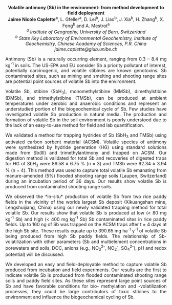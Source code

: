 <center><strong>Volatile antimony (Sb) in the environment: from method development to
field deployment </strong>

<center><strong>Jaime Nicole Caplette<sup>a</sup></strong>, L. Gfeller<sup>a</sup>, D. Lei<sup>b</sup>, J. Liao<sup>b</sup>, J.
Xia<sup>b</sup>, H. Zhang<sup>b</sup>, X. Feng<sup>b</sup> and A. Mestrot<sup>a</sup>

<center><i><sup>a</sup> Institute of Geography, University of Bern, Switzerland</i>

<center><i><sup>b</sup> State Key Laboratory of Environmental Geochemistry, Institute of
Geochemistry, Chinese Academy of Sciences, P.R. China</i>

<center><i>jaime.caplette@giub.unibe.ch</i>

<p style=text-align:justify>Antimony (Sb) is a naturally occurring element, ranging from 0.3 – 8.4
mg kg<sup>-1</sup> in soils. The US-EPA and EU consider Sb a priority pollutant
of interest, potentially carcinogenic, and volatile stibines are known
genotoxins. Sb contaminated sites, such as mining and smelting and
shooting range sites are potential point sources of volatile Sb into the
environment.

<p style=text-align:justify>Volatile Sb, stibine (SbH<sub>3</sub>), monomethylstibine (MMSb), dimethylstibine
(DMSb), and trimethylstibine (TMSb), can be produced at ambient
temperatures under aerobic and anaerobic conditions and represent an
understudied portion of the biogeochemical cycle of Sb. Few studies have
investigated volatile Sb production in natural media. The production and
formation of volatile Sb in the soil environment is poorly understood
due to the lack of an easy-to-use method for field and lab
quantification.
<p style=text-align:justify>We validated a method for trapping hydrides of Sb (SbH<sub>3</sub> and TMSb)
using activated carbon sorbent material (ACSM). Volatile species of
antimony were synthesized by hydride generation (HG) using standard
solutions made from Sb(III) and trimethylantimony and trapped on ACSM.
Our digestion method is validated for total Sb and recoveries of
digested traps for HG of SbH<sub>3</sub> were 89.58 ± 6.75 % (n = 3) and TMSb
were 92.34 ± 3.94 % (n = 4). This method was used to capture total
volatile Sb emanating from manure-amended (5%) flooded shooting range
soils (Laupen, Switzerland) during an incubation period of 36 days. Our
results show volatile Sb is produced from contaminated shooting range
soils.


<p style=text-align:justify>We observed the *in-situ* production of volatile Sb from two rice paddy
fields in the vicinity of the worlds largest Sb deposit (Xikuangshan
mine, Lengshuijiang, China) using our newly validated trapping method
for total volatile Sb. Our results show that volatile Sb is produced at
low (&lt; 80 mg kg<sup>-1</sup> Sb) and high (&lt; 400 mg kg<sup>-1</sup> Sb) Sb
contaminated sites in rice paddy fields. Up to 160 ng of Sb was trapped
on the ACSM traps after t = 4 days at the high Sb site. These results
equate up to 390.65 mg ha<sup>-1</sup> y<sup>-1</sup> of volatile Sb being produced from
high Sb paddy fields. The relationship of Sb- volatilization with other
parameters (Sb and multielement concentrations in porewaters and soils,
DOC, anions (e.g., NO<sub>3</sub><sup>2-</sup>, NO<sub>2</sub><sup>-</sup>, SO<sub>4</sub><sup>2-</sup>), pH and redox
potential) will be discussed.

<p style=text-align:justify>We developed an easy and field-deployable method to capture volatile Sb
produced from incubation and field experiments. Our results are the
first to indicate volatile Sb is produced from flooded contaminated
shooting range soils and paddy field sites. As these sites represent
large point sources of Sb and have favorable conditions for bio-
methylation and -volatilization processes, they could be large
contributors of toxic stibines to the environment and influence the
biogeochemical cycling of Sb.

